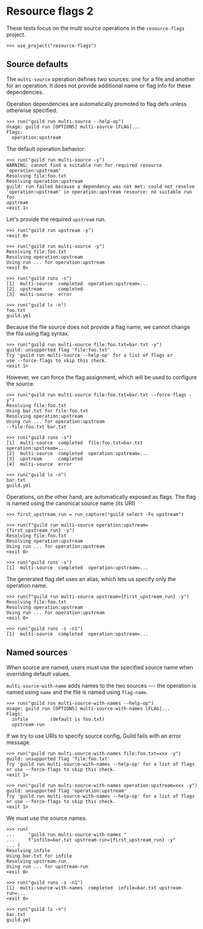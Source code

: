 # Resource flags 2

These tests focus on the multi source operations in the
`resource-flags` project.

    >>> use_project("resource-flags")

## Source defaults

The `multi-source` operation defines two sources: one for a file and
another for an operation. It does not provide additional name or flag
info for these dependencies.

Operation dependencies are automatically promoted to flag defs unless
otherwise specified.

    >>> run("guild run multi-source --help-op")
    Usage: guild run [OPTIONS] multi-source [FLAG]...
    Flags:
      operation:upstream

The default operation behavior:

    >>> run("guild run multi-source -y")
    WARNING: cannot find a suitable run for required resource 'operation:upstream'
    Resolving file:foo.txt
    Resolving operation:upstream
    guild: run failed because a dependency was not met: could not resolve
    'operation:upstream' in operation:upstream resource: no suitable run for
    upstream
    <exit 1>

Let's provide the required `upstream` run.

    >>> run("guild run upstream -y")
    <exit 0>

    >>> run("guild run multi-source -y")
    Resolving file:foo.txt
    Resolving operation:upstream
    Using run ... for operation:upstream
    <exit 0>

    >>> run("guild runs -s")
    [1]  multi-source  completed  operation:upstream=...
    [2]  upstream      completed
    [3]  multi-source  error

    >>> run("guild ls -n")
    foo.txt
    guild.yml

Because the file source does not provide a flag name, we cannot change
the fila using flag syntax.

    >>> run("guild run multi-source file:foo.txt=bar.txt -y")
    guild: unsupported flag 'file:foo.txt'
    Try 'guild run multi-source --help-op' for a list of flags or
    use --force-flags to skip this check.
    <exit 1>

However, we can force the flag assignment, which will be used to
configure the source.

    >>> run("guild run multi-source file:foo.txt=bar.txt --force-flags -y")
    Resolving file:foo.txt
    Using bar.txt for file:foo.txt
    Resolving operation:upstream
    Using run ... for operation:upstream
    --file:foo.txt bar.txt

    >>> run("guild runs -s")
    [1]  multi-source  completed  file:foo.txt=bar.txt operation:upstream=...
    [2]  multi-source  completed  operation:upstream=...
    [3]  upstream      completed
    [4]  multi-source  error

    >>> run("guild ls -n")
    bar.txt
    guild.yml

Operations, on the other hand, are automatically exposed as flags. The
flag is named using the canonical source name (its URI)

    >>> first_upstream_run = run_capture("guild select -Fo upstream")

    >>> run(f"guild run multi-source operation:upstream={first_upstream_run} -y")
    Resolving file:foo.txt
    Resolving operation:upstream
    Using run ... for operation:upstream
    <exit 0>

    >>> run("guild runs -s")
    [1]  multi-source  completed  operation:upstream=...

The generated flag def uses an alias, which lets us specify only the
operation name.

    >>> run(f"guild run multi-source upstream={first_upstream_run} -y")
    Resolving file:foo.txt
    Resolving operation:upstream
    Using run ... for operation:upstream
    <exit 0>

    >>> run("guild runs -s -n1")
    [1]  multi-source  completed  operation:upstream=...

## Named sources

When source are named, users must use the specified source name when
overriding default values.

`multi-source-with-name` adds names to the two sources --- the
operation is named using `name` and the file is named using
`flag-name`.

    >>> run("guild run multi-source-with-names --help-op")
    Usage: guild run [OPTIONS] multi-source-with-names [FLAG]...
    Flags:
      infile        (default is foo.txt)
      upstream-run

If we try to use URIs to specify source config, Guild fails with an
error message.

    >>> run("guild run multi-source-with-names file:foo.txt=xxx -y")
    guild: unsupported flag 'file:foo.txt'
    Try 'guild run multi-source-with-names --help-op' for a list of flags
    or use --force-flags to skip this check.
    <exit 1>

    >>> run("guild run multi-source-with-names operation:upstream=xxx -y")
    guild: unsupported flag 'operation:upstream'
    Try 'guild run multi-source-with-names --help-op' for a list of flags
    or use --force-flags to skip this check.
    <exit 1>

We must use the source names.

    >>> run(
    ...     "guild run multi-source-with-names "
    ...     f"infile=bar.txt upstream-run={first_upstream_run} -y"
    ... )
    Resolving infile
    Using bar.txt for infile
    Resolving upstream-run
    Using run ... for upstream-run
    <exit 0>

    >>> run("guild runs -s -n1")
    [1]  multi-source-with-names  completed  infile=bar.txt upstream-run=...
    <exit 0>

    >>> run("guild ls -n")
    bar.txt
    guild.yml
